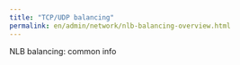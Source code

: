 ```yaml
---
title: "TCP/UDP balancing"
permalink: en/admin/network/nlb-balancing-overview.html
---
```


NLB balancing: common info
